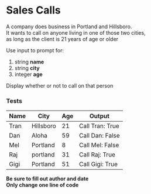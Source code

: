 <h1>Sales Calls</h1>

<p>A company does business in Portland and Hillsboro.<br>
   It wants to call on anyone living in one of those two cities,<br>
    as long as the client is 21 years of age or older</p>

<p>Use input to prompt for:</p>
<ol>
    <li>string <b>name</b></li>
    <li>string <b>city</b></li>
    <li>integer <b>age</b></li>
</ol>

<p>Display whether or not to call on that person</p>


<h3>Tests</h3>

|Name|City     |Age |Output         |
|---| ---     |--- |---            |
|Tran|Hillsboro| 21 |Call Tran: True|
|Dan|Aloha|59|Call Dan: False|
|Mel|Portland|8|Call Mel: False|
|Raj|portland|31|Call Raj: True|
|Gigi|Portland|51|Call Gigi: True|

</table>

<p><b>Be sure to fill out author and date</b><br>
<b>Only change one line of code</b></p>
